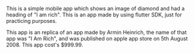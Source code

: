 This is a simple mobile app which shows an image of diamond and had a heading of "I am rich". This is an app made by using flutter SDK, just for practicing purposes.

This app is an replica of an app made by Armin Heinrich, the name of that app was "I Am Rich", and was published on apple app store on 5th August 2008. This app cost's $999.99.
